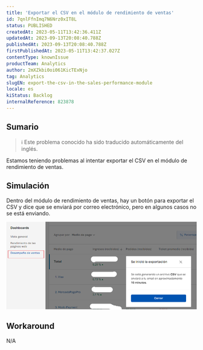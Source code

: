 ```yaml
---
title: 'Exportar el CSV en el módulo de rendimiento de ventas'
id: 7qnlFfnImq7N6Nrz0xIT8L
status: PUBLISHED
createdAt: 2023-05-11T13:42:36.411Z
updatedAt: 2023-09-13T20:08:40.788Z
publishedAt: 2023-09-13T20:08:40.788Z
firstPublishedAt: 2023-05-11T13:42:37.027Z
contentType: knownIssue
productTeam: Analytics
author: 2mXZkbi0oi061KicTExNjo
tag: Analytics
slugEN: export-the-csv-in-the-sales-performance-module
locale: es
kiStatus: Backlog
internalReference: 823878
---
```


## Sumario

>ℹ️ Este problema conocido ha sido traducido automáticamente del inglés.


Estamos teniendo problemas al intentar exportar el CSV en el módulo de rendimiento de ventas.


##

## Simulación


Dentro del módulo de rendimiento de ventas, hay un botón para exportar el CSV y dice que se enviará por correo electrónico, pero en algunos casos no se está enviando.

 ![](https://raw.githubusercontent.com/vtexdocs/known-issues/refs/heads/main/docs/es/known-issues/Analytics/exportar-el-csv-en-el-modulo-de-rendimiento-de-ventas_1.png)



## Workaround


N/A





